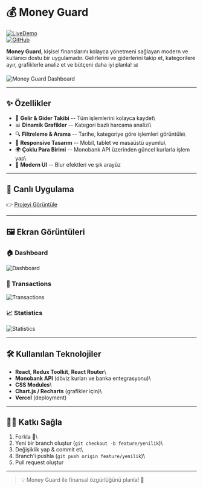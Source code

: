 # 💰 Money Guard

[![LiveDemo](https://img.shields.io/badge/Live%20Demo-Online-green?style=flat&logo=vercel)](https://money-guard-z41y.vercel.app/login)\
[![GitHub](https://img.shields.io/badge/Repo-GitHub-blue?style=flat&logo=github)](https://github.com/goit-react-group-a/money-guard)

**Money Guard**, kişisel finanslarını kolayca yönetmeni sağlayan modern
ve kullanıcı dostu bir uygulamadır. Gelirlerini ve giderlerini takip et,
kategorilere ayır, grafiklerle analiz et ve bütçeni daha iyi planla! 📊

![Money Guard Dashboard](./public/screenshots/dashboard.png)

------------------------------------------------------------------------

## ✨ Özellikler

-   💸 **Gelir & Gider Takibi** -- Tüm işlemlerini kolayca kaydet\
-   📊 **Dinamik Grafikler** -- Kategori bazlı harcama analizi\
-   🔍 **Filtreleme & Arama** -- Tarihe, kategoriye göre işlemleri
    görüntüle\
-   📱 **Responsive Tasarım** -- Mobil, tablet ve masaüstü uyumlu\
-   🌍 **Çoklu Para Birimi** -- Monobank API üzerinden güncel kurlarla
    işlem yap\
-   🎨 **Modern UI** -- Blur efektleri ve şık arayüz

------------------------------------------------------------------------

## 🚀 Canlı Uygulama

👉 [Projeyi Görüntüle](https://money-guard-z41y.vercel.app/login)

------------------------------------------------------------------------

## 🖼️ Ekran Görüntüleri

### 🏠 Dashboard

![Dashboard](./public/screenshots/dashboard.png)

### 📑 Transactions

![Transactions](./public/screenshots/transactions.png)

### 📈 Statistics

![Statistics](./public/screenshots/statistics.png)

------------------------------------------------------------------------

## 🛠️ Kullanılan Teknolojiler

-   **React**, **Redux Toolkit**, **React Router**\
-   **Monobank API** (döviz kurları ve banka entegrasyonu)\
-   **CSS Modules**\
-   **Chart.js / Recharts** (grafikler için)\
-   **Vercel** (deployment)

------------------------------------------------------------------------

## 🙋‍♂️ Katkı Sağla

1.  Forkla 🍴\
2.  Yeni bir branch oluştur (`git checkout -b feature/yenilik`)\
3.  Değişiklik yap & commit et\
4.  Branch'i pushla (`git push origin feature/yenilik`)\
5.  Pull request oluştur

------------------------------------------------------------------------
> 💡 Money Guard ile finansal özgürlüğünü planla! 🚀
